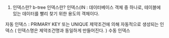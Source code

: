 1. 인덱스란? b-tree 인덱스란?
인덱스(IN : 데이터베이스 객체 중 하나로, 테이블에 있는 데이터를 빨리 찾기 위한 용도의 객체이다.

자동 인덱스 : PRIMARY KEY 또는 UNIQUE 제약조건에 의해 자동적으로 생성되는 인덱스 ( 인덱스명은 제약조건명과 동일하게 만들어진다. )
수동 인덱스
<!--stackedit_data:
eyJoaXN0b3J5IjpbMTMyODczMDMwNiwtMTEwNjcyODU0MCwtMT
IzNjA0MDU2Nl19
-->